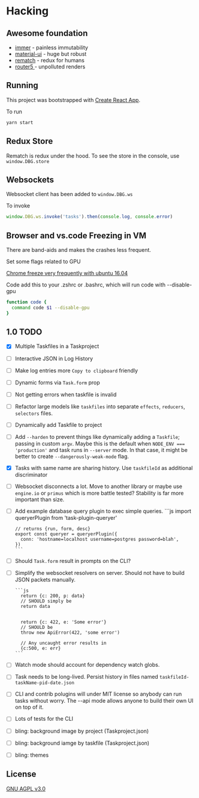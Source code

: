 # Hacking

## Awesome foundation

* [immer](https://github.com/mweststrate/immer) - painless immutability
* [material-ui](https://github.com/mui-org/material-ui) - huge but robust
* [rematch](https://github.com/rematch/rematch) - redux for humans
* [router5 ](https://github.com/router5/router5) - unpolluted renders

## Running

This project was bootstrapped with [Create React App](https://github.com/facebookincubator/create-react-app).

To run

```sh
yarn start
```

## Redux Store

Rematch is redux under the hood. To see the store in the console, use
`window.DBG.store`

## Websockets

Websocket client has been added to `window.DBG.ws`

To invoke

```js
window.DBG.ws.invoke('tasks').then(console.log, console.error)
```

## Browser and vs.code Freezing in VM

There are band-aids and makes the crashes less frequent.

Set some flags related to GPU

[Chrome freeze very frequently with ubuntu 16.04](https://askubuntu.com/a/894683)

Code add this to your .zshrc or .bashrc, which will run code with --disable-gpu

```sh
function code {
  command code $1 --disable-gpu
}
```

## 1.0 TODO

* [x] Multiple Taskfiles in a Taskproject
* [ ] Interactive JSON in Log History
* [ ] Make log entries more `Copy to clipboard` friendly
* [ ] Dynamic forms via `Task.form` prop
* [ ] Not getting errors when taskfile is invalid
* [ ] Refactor large models like `taskfiles` into separate `effects`, `reducers`,
      `selectors` files.
* [ ] Dynamically add Taskfile to project
* [ ] Add `--harden` to prevent things like dynamically adding a `Taskfile`;
      passing in custom `argv`. Maybe this is the default when
      `NODE_ENV === 'production'` and task runs in `--server` mode. In that case,
      it might be better to create `--dangerously-weak-mode` flag.
* [x] Tasks with same name are sharing history. Use `taskfileId` as additional
      discriminator
* [ ] Websocket disconnects a lot. Move to another library or maybe use
      `engine.io` or `primus` which is more battle tested? Stability is far
      more important than size.
* [ ] Add example database query plugin to exec simple queries.
      ```js
      import queryerPlugin from 'task-plugin-queryer'

      // returns {run, form, desc}
      export const queryer = queryerPlugin({
        conn: 'hostname=localhost username=postgres password=blah',
      })
      ```

* [ ] Should `Task.form` result in prompts on the CLI?
* [ ] Simplify the websocket resolvers on server. Should not have to build
      JSON packets manually.

      ```js
        return {c: 200, p: data}
        // SHOULD simply be
        return data


        return {c: 422, e: 'Some error'}
        // SHOULD be
        throw new ApiError(422, 'some error')

        // Any uncaught error results in
        {c:500, e: err}
      ```

* [ ] Watch mode should account for dependency watch globs.
* [ ] Task needs to be long-lived. Persist history in files named
      `taskfileId-taskName-pid-date.json`
* [ ] CLI and contrib polugins will under MIT license so anybody can run tasks
      without worry. The --api mode allows anyone to build their own UI
      on top of it.
* [ ] Lots of tests for the CLI
* [ ] bling: background image by project (Taskproject.json)
* [ ] bling: background iamge by taskfile (Taskproject.json)
* [ ] bling: themes

## License

[GNU AGPL v3.0](http://www.gnu.org/licenses/agpl-3.0.html)
